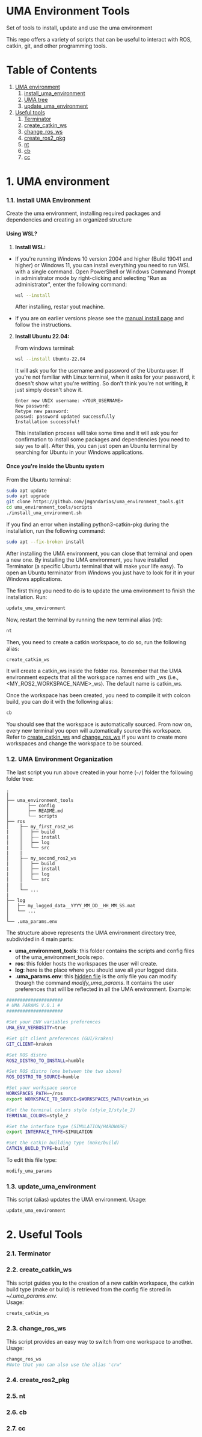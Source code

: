 # UMA Environment Tools
Set of tools to install, update and use the uma environment

This repo offers a variety of scripts that can be useful to interact with ROS, catkin, git, and other programming tools.

# Table of Contents

1.  [UMA environment](#1-uma-environment)
    1. [install_uma_environment](#11-install_uma_environment)
    2. [UMA tree](#12-uma-tree)
    3. [update_uma_environment](#13-update_uma_environment)
2. [Useful tools](#2-catkin-ws)
    1. [Terminator](#21-terminator)
    2. [create_catkin_ws](#22-create_catkin_ws)
    3. [change_ros_ws](#23-change_ros_ws)
    4. [create_ros2_pkg](#24-create_ros2_pkg)
    5. [nt](#24-nt)
    6. [cb](#24-cb)
    7. [cc](#24-cc)

# 1. UMA environment

### 1.1. Install UMA Environment
Create the uma environment, installing required packages and dependencies and creating an organized structure   

#### Using WSL?
1. **Install WSL:**

- If you're running Windows 10 version 2004 and higher (Build 19041 and higher) or Windows 11, you can install everything you need to run WSL with a single command. Open PowerShell or Windows Command Prompt in administrator mode by right-clicking and selecting "Run as administrator", enter the following command:

    ```bash
    wsl --install
    ```

    After installing, restar yout machine.
- If you are on earlier versions please see the [manual install page](https://learn.microsoft.com/en-us/windows/wsl/install-manual) and follow the instructions.

2. **Install Ubuntu 22.04:**

    From windows terminal:
   
    ```bash
    wsl --install Ubuntu-22.04
    ```

    It will ask you for the username and password of the Ubuntu user. 
    If you're not familiar with Linux terminal, when it asks for your password, it doesn't show what you're writting. So don't think you're not writing, it just simply doesn't show it.

    ```
    Enter new UNIX username: <YOUR_USERNAME>
    New password:
    Retype new password:
    passwd: password updated successfully
    Installation successful! 
    ```
    This installation process will take some time and it will ask you for confirmation to install some packages and dependencies (you need to say ```yes``` to all).
    After this, you can just open an Ubuntu terminal by searching for Ubuntu in your Windows applications.

#### Once you're inside the Ubuntu system
From the Ubuntu terminal:
```bash
sudo apt update
sudo apt upgrade
git clone https://github.com/jmgandarias/uma_environment_tools.git
cd uma_environment_tools/scripts
./install_uma_environment.sh
```

If you find an error when installing python3-catkin-pkg during the installation, run the following command:
```bash
sudo apt --fix-broken install
```

After installing the UMA environment, you can close that terminal and open a new one.
By installing the UMA environment, you have installed Terminator (a specific Ubuntu terminal that will make your life easy).
To open an Ubuntu terminator from Windows you just have to look for it in your Windows applications.

The first thing you need to do is to update the uma environment to finish the installation. Run:

```bash
update_uma_environment
````

Now, restart the terminal by running the new terminal alias (nt):

```bash
nt
```

Then, you need to create a catkin workspace, to do so, run the following alias:

```bash
create_catkin_ws
```

It will create a catkin_ws inside the folder ros. Remember that the UMA environment expects that all the workspace names end with _ws (i.e., <MY_ROS2_WORKSPACE_NAME>_ws). 
The default name is catkin_ws. 

Once the workspace has been created, you need to compile it with colcon build, you can do it with the following alias:

```bash
cb
```

You should see that the workspace is automatically sourced. From now on, every new terminal you open will automatically source this workspace. 
Refer to  [create_catkin_ws](#22-create_catkin_ws) and [change_ros_ws](#23-change_ros_ws) if you want to create more workspaces and change the workspace to be sourced.


### 1.2. UMA Environment Organization
The last script you run above created in your home (`~/`) folder the following folder tree:

```
.
│
├── uma_environment_tools
│       ├── config
│       ├── README.md
│       └── scripts
├── ros
│    ├── my_first_ros2_ws
|    │   ├── build
|    │   ├── install
|    │   ├── log
|    │   └── src
|    |
│    ├── my_second_ros2_ws
|    │   ├── build
|    │   ├── install
|    │   ├── log
|    │   └── src
|    |
│    └── ...
|       
├── log
│   ├── my_logged_data__YYYY_MM_DD__HH_MM_SS.mat
│   └── ...
│
└── .uma_params.env

```

The structure above represents the UMA environment directory tree, subdivided in 4 main parts:
- **uma_environment_tools**: this folder contains the scripts and config files of the uma_environment_tools repo.
- **ros**: this folder hosts the workspaces the user will create.
- **log**: here is the place where you should save all your logged data.
- **.uma_params.env**: this [hidden file](https://en.wikipedia.org/wiki/Hidden_file_and_hidden_directory) is the only file you can modify thourgh the command _modify_uma_params_. It contains the user preferences that will be reflected in all the UMA environment. Example:

```bash
#####################
# UMA PARAMS V.0.1 #
#####################

#Set your ENV variables preferences
UMA_ENV_VERBOSITY=true

#Set git client preferences (GUI/kraken)
GIT_CLIENT=kraken

#Set ROS distro
ROS2_DISTRO_TO_INSTALL=humble

#Set ROS distro (one between the two above)
ROS_DISTRO_TO_SOURCE=humble

#Set your workspace source
WORKSPACES_PATH=~/ros
export WORKSPACE_TO_SOURCE=$WORKSPACES_PATH/catkin_ws

#Set the terminal colors style (style_1/style_2)
TERMINAL_COLORS=style_2

#Set the interface type (SIMULATION/HARDWARE)
export INTERFACE_TYPE=SIMULATION

#Set the catkin building type (make/build)
CATKIN_BUILD_TYPE=build

```
To edit this file type:
```bash
modify_uma_params
```

### 1.3. update_uma_environment
This script (alias) updates the UMA environment.
Usage:  
```bash
update_uma_environment
```

# 2. Useful Tools

### 2.1. Terminator

### 2.2. create_catkin_ws
This script guides you to the creation of a new catkin workspace, the catkin build type (make or build) is retrieved from the config file stored in _~/.uma_params.env_.  
Usage:  
```bash
create_catkin_ws
```

### 2.3. change_ros_ws
This script provides an easy way to switch from one workspace to another.  
Usage:  
```bash
change_ros_ws
#Note that you can also use the alias 'crw'
```

### 2.4. create_ros2_pkg

### 2.5. nt

### 2.6. cb

### 2.7. cc

